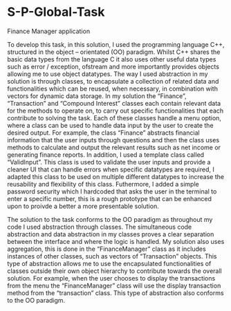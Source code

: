 # S-P-Global-Task
Finance Manager application

To develop this task, in this solution, I used the programming language C++, structured in the object – orientated (OO) paradigm. Whilst C++ shares the basic data types from the language C it also uses other useful data types such as error / exception, ofstream and more importantly provides objects allowing me to use object datatypes. The way I used abstraction in my solution is through classes, to encapsulate a collection of related data and functionalities which can be reused, when necessary, in combination with vectors for dynamic data storage. In my solution the “Finance”, “Transaction” and “Compound Interest” classes each contain relevant data for the methods to operate on, to carry out specific functionalities that each contribute to solving the task. Each of these classes handle a menu option, where a class can be used to handle data input by the user to create the desired output. For example, the class “Finance” abstracts financial information that the user inputs through questions and then the class uses methods to calculate and output the relevant results such as net income or generating finance reports. In addition, I used a template class called “ValidInput”. This class is used to validate the user inputs and provide a cleaner UI that can handle errors when specific datatypes are required, I adapted this class to be used on multiple different datatypes to increase the reusability and flexibility of this class. Futhermore, I added a simple password security which I hardcoded that asks the user in the terminal to enter a specific number, this is a rough prototype that can be enhanced upon to proivde a better a more presentable solution.

The solution to the task conforms to the OO paradigm as throughout my code I used abstraction through classes. The simultaneous code abstraction and data abstraction in my classes proves a clear separation between the interface and where the logic is handled. My solution also uses aggregation, this is done in the “FinanceManager” class as it includes instances of other classes, such as vectors of “Transaction” objects. This type of abstraction allows me to use the encapsulated functionalities of classes outside their own object hierarchy to contribute towards the overall solution. For example, when the user chooses to display the transactions from the menu the “FinanceManager” class will use the display transaction method from the “transaction” class. This type of abstraction also conforms to the OO paradigm.
